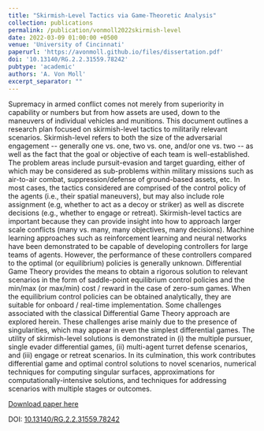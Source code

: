 ```yaml
---
title: "Skirmish-Level Tactics via Game-Theoretic Analysis"
collection: publications
permalink: /publication/vonmoll2022skirmish-level
date: 2022-03-09 01:00:00 +0500
venue: 'University of Cincinnati'
paperurl: 'https://avonmoll.github.io/files/dissertation.pdf'
doi: '10.13140/RG.2.2.31559.78242'
pubtype: 'academic'
authors: 'A. Von Moll'
excerpt_separator: ""
---
```

Supremacy in armed conflict comes not merely from superiority in capability or numbers but from how assets are used, down to the maneuvers of individual vehicles and munitions. This document outlines a research plan focused on skirmish-level tactics to militarily relevant scenarios. Skirmish-level refers to both the size of the adversarial engagement -- generally one vs. one, two vs. one, and/or one vs. two -- as well as the fact that the goal or objective of each team is well-established. The problem areas include pursuit-evasion and target guarding, either of which may be considered as sub-problems within military missions such as air-to-air combat, suppression/defense of ground-based assets, etc. In most cases, the tactics considered are comprised of the control policy of the agents (i.e., their spatial maneuvers), but may also include role assignment (e.g, whether to act as a decoy or striker) as well as discrete decisions (e.g., whether to engage or retreat). Skirmish-level tactics are important because they can provide insight into how to approach larger scale conflicts (many vs. many, many objectives, many decisions). Machine learning approaches such as reinforcement learning and neural networks have been demonstrated to be capable of developing controllers for large teams of agents. However, the performance of these controllers compared to the optimal (or equilibrium) policies is generally unknown. Differential Game Theory provides the means to obtain a rigorous solution to relevant scenarios in the form of saddle-point equilibrium control policies and the min/max (or max/min) cost / reward in the case of zero-sum games. When the equilibrium control policies can be obtained analytically, they are suitable for onboard / real-time implementation. Some challenges associated with the classical Differential Game Theory approach are explored herein. These challenges arise mainly due to the presence of singularities, which may appear in even the simplest differential games. The utility of skirmish-level solutions is demonstrated in (i) the multiple pursuer, single evader differential games, (ii) multi-agent turret defense scenarios, and (iii) engage or retreat scenarios. In its culmination, this work contributes differential game and optimal control solutions to novel scenarios, numerical techniques for computing singular surfaces, approximations for computationally-intensive solutions, and techniques for addressing scenarios with multiple stages or outcomes.

[Download paper here](https://avonmoll.github.io/files/dissertation.pdf)

DOI: [10.13140/RG.2.2.31559.78242](https://doi.org/10.13140/RG.2.2.31559.78242)